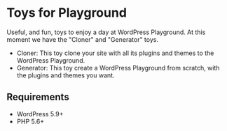 # Toys for Playground

Useful, and fun, toys to enjoy a day at WordPress Playground. At this moment we have the "Cloner" and "Generator" toys.

- Cloner: This toy clone your site with all its plugins and themes to the WordPress Playground.
- Generator: This toy create a WordPress Playground from scratch, with the plugins and themes you want.

## Requirements

- WordPress 5.9+
- PHP 5.6+
